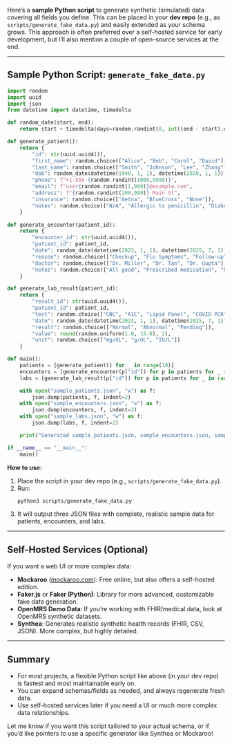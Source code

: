 Here’s a **sample Python script** to generate synthetic (simulated) data covering all fields you define. This can be placed in your **dev repo** (e.g., as `scripts/generate_fake_data.py`) and easily extended as your schema grows. This approach is often preferred over a self-hosted service for early development, but I’ll also mention a couple of open-source services at the end.

---

## **Sample Python Script: `generate_fake_data.py`**

```python
import random
import uuid
import json
from datetime import datetime, timedelta

def random_date(start, end):
    return start + timedelta(days=random.randint(0, int((end - start).days)))

def generate_patient():
    return {
        "id": str(uuid.uuid4()),
        "first_name": random.choice(["Alice", "Bob", "Carol", "David"]),
        "last_name": random.choice(["Smith", "Johnson", "Lee", "Zhang"]),
        "dob": random_date(datetime(1940, 1, 1), datetime(2020, 1, 1)).strftime("%Y-%m-%d"),
        "phone": f"+1-555-{random.randint(1000,9999)}",
        "email": f"user{random.randint(1,999)}@example.com",
        "address": f"{random.randint(100,999)} Main St",
        "insurance": random.choice(["Aetna", "BlueCross", "None"]),
        "notes": random.choice(["N/A", "Allergic to penicillin", "Diabetic"])
    }

def generate_encounter(patient_id):
    return {
        "encounter_id": str(uuid.uuid4()),
        "patient_id": patient_id,
        "date": random_date(datetime(2023, 1, 1), datetime(2025, 7, 1)).strftime("%Y-%m-%d"),
        "reason": random.choice(["Checkup", "Flu Symptoms", "Follow-up", "Vaccination"]),
        "doctor": random.choice(["Dr. Miller", "Dr. Tan", "Dr. Gupta"]),
        "notes": random.choice(["All good", "Prescribed medication", "Needs follow-up"])
    }

def generate_lab_result(patient_id):
    return {
        "result_id": str(uuid.uuid4()),
        "patient_id": patient_id,
        "test": random.choice(["CBC", "A1C", "Lipid Panel", "COVID PCR"]),
        "date": random_date(datetime(2023, 1, 1), datetime(2025, 7, 1)).strftime("%Y-%m-%d"),
        "result": random.choice(["Normal", "Abnormal", "Pending"]),
        "value": round(random.uniform(1.0, 15.0), 2),
        "unit": random.choice(["mg/dL", "g/dL", "IU/L"])
    }

def main():
    patients = [generate_patient() for _ in range(10)]
    encounters = [generate_encounter(p["id"]) for p in patients for _ in range(random.randint(1, 3))]
    labs = [generate_lab_result(p["id"]) for p in patients for _ in range(random.randint(1, 2))]

    with open("sample_patients.json", "w") as f:
        json.dump(patients, f, indent=2)
    with open("sample_encounters.json", "w") as f:
        json.dump(encounters, f, indent=2)
    with open("sample_labs.json", "w") as f:
        json.dump(labs, f, indent=2)

    print("Generated sample_patients.json, sample_encounters.json, sample_labs.json")

if __name__ == "__main__":
    main()
```

**How to use:**
1. Place the script in your dev repo (e.g., `scripts/generate_fake_data.py`).
2. Run:  
   ```bash
   python3 scripts/generate_fake_data.py
   ```
3. It will output three JSON files with complete, realistic sample data for patients, encounters, and labs.

---

## **Self-Hosted Services (Optional)**
If you want a web UI or more complex data:
- **Mockaroo** ([mockaroo.com](https://mockaroo.com/)): Free online, but also offers a self-hosted edition.
- **Faker.js** or **Faker (Python)**: Library for more advanced, customizable fake data generation.
- **OpenMRS Demo Data**: If you’re working with FHIR/medical data, look at OpenMRS synthetic datasets.
- **Synthea**: Generates realistic synthetic health records (FHIR, CSV, JSON). More complex, but highly detailed.

---

## **Summary**
- For most projects, a flexible Python script like above (in your dev repo) is fastest and most maintainable early on.
- You can expand schemas/fields as needed, and always regenerate fresh data.
- Use self-hosted services later if you need a UI or much more complex data relationships.

Let me know if you want this script tailored to your actual schema, or if you’d like pointers to use a specific generator like Synthea or Mockaroo!